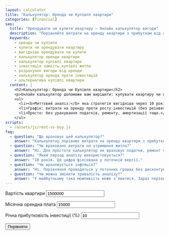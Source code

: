 ```yaml
---
layout: calculator
title: "Калькулятор: Оренда чи Купівля квартири"
categories: [financial]
seo:
  title: "Орендувати чи купити квартиру — Онлайн калькулятор вигоди"
  description: "Порівняйте витрати на оренду квартири з прибутком від альтернативної інвестиції при купівлі. Дізнайтесь, що вигідніше — орендувати чи купувати житло."
  keywords:
    - оренда чи купівля
    - купити чи орендувати квартиру
    - вигідніше орендувати чи купити
    - калькулятор оренди квартири
    - калькулятор купівлі квартири
    - інвестиція замість купівлі житла
    - розрахунок вигоди від оренди
    - калькулятор оренда проти інвестицій
    - альтернатива купівлі квартири
  content: |
    <h2>Калькулятор: Оренда чи Купівля квартири</h2>
    <p>Онлайн калькулятор допоможе вам вирішити: купувати квартиру чи орендувати та інвестувати гроші. Просто введіть вартість житла, місячну оренду та очікувану прибутковість інвестицій.</p>
    <ul>
      <li><b>Миттєвий аналіз:</b> яка стратегія вигідніша через 10 років.</li>
      <li>Графік: витрати на оренду проти росту інвестицій (без реінвестування дивідендів).</li>
      <li>Просто: без урахування податків, ремонту, амортизації тощо.</li>
    </ul>
scripts:
  - /assets/js/rent-vs-buy.js
faq:
  - question: "Що враховує цей калькулятор?"
    answer: "Калькулятор порівнює витрати на оренду квартири з прибутком, який ви могли б отримати, інвестуючи суму вартості квартири на вказаний термін. Дивіденди не реінвестуються."
  - question: "Чи враховано витрати на утримання житла?"
    answer: "Ні. Для простоти калькулятор не враховує податки, ремонт чи амортизацію. Ви можете оцінити це окремо."
  - question: "Який період аналізу використовується?"
    answer: "10 років. Ця цифра фіксована у поточній версії."
  - question: "Чи враховується інфляція?"
    answer: "Ні. Порівняння проводиться у поточних грошах без дисконтування."
  - question: "Чи можна змінити тривалість аналізу?"
    answer: "У майбутньому така можливість може з’явитися. Зараз період фіксований на 10 років."
---
```


<form id="rent-buy-form">
  <label>Вартість квартири</label>
  <input type="number" id="propertyCost" value="1500000" min="0" step="any" required>

  <label>Місячна орендна плата</label>
  <input type="number" id="monthlyRent" value="15000" min="0" step="any" required>

  <label>Річна прибутковість інвестиції (%)</label>
  <input type="number" id="investmentRate" value="10" min="0" step="any" required>

  <button type="submit">Порівняти</button>
</form>

<div id="rent-buy-result" class="result"></div>

<!--CHART_SPLIT-->

<div id="rent-buy-chart-block" class="chart-card" style="margin:2.3em auto 0 auto; display:none;">
  <h3 style="margin-bottom:0.9em; text-align:center;">Оренда vs Інвестиція — графік за 10 років</h3>
  <div class="chart-canvas-wrap">
    <canvas id="rent-buy-chart"></canvas>
  </div>
</div>
